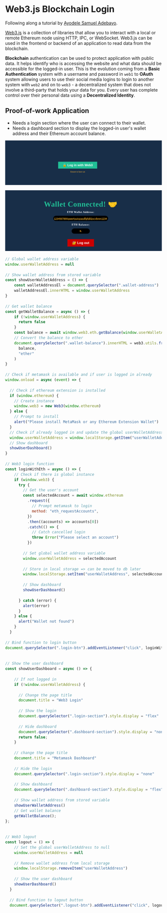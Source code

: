 # Web3.js Blockchain Login

Following along a tutorial by [Ayodele Samuel Adebayo](https://hashnode.com/@unclebigbay).


[Web3.js](https://web3js.org/) is a collection of libraries that allow you to interact with a local or remote Ethereum node using HTTP, IPC, or WebSocket. Web3.js can be used in the frontend or backend of an application to read data from the blockchain.


__Blockchain__ authentication can be used to protect application with public data. It helps identify who is accessing the website and what data should be accessible for the logged-in user. This is the evolution coming from a __Basic Authentication__ system with a username and password in `web1` to __OAuth__ system allowing users to use their social media logins to login to another system with `web2` and on to `web3` - a decentralized system that does not involve a third-party that holds your data for you. Every user has complete control over their personal data using a __Decentralized Identity__.


## Proof-of-work Application

* Needs a login section where the user can connect to their wallet.
* Needs a dashboard section to display the logged-in user's wallet address and their Ethereum account balance.


![Web3.js Blockchain Login](web3_login_01.png)


![Web3.js Blockchain Login](web3_login_02.png)


```js
// Global wallet address variable
window.userWalletAddress = null
  
// Show wallet address from stored variable
const showUserWalletAddress = () => {
    const walletAddressEl = document.querySelector(".wallet-address")
    walletAddressEl.innerHTML = window.userWalletAddress
}

// Get wallet balance
const getWalletBalance = async () => {
    if (!window.userWalletAddress) {
      return false
    }
    const balance = await window.web3.eth.getBalance(window.userWalletAddress)
    // Convert the balance to ether
    document.querySelector(".wallet-balance").innerHTML = web3.utils.fromWei(
      balance,
      "ether"
    )
}

// Check if metamask is available and if user is logged in already
window.onload = async (event) => {

  // Check if ethereum extension is installed
  if (window.ethereum) {
    // Create instance
    window.web3 = new Web3(window.ethereum)
  } else {
    // Prompt to install
    alert("Please install MetaMask or any Ethereum Extension Wallet")
  }
  // Check if already logged in and update the global userWalletAddress variable
  window.userWalletAddress = window.localStorage.getItem("userWalletAddress")
  // Show dashboard
  showUserDashboard()
}
 
// Web3 login function
const loginWithEth = async () => {
    // Check if there is global instance
    if (window.web3) {
      try {
        // Get the user's account
        const selectedAccount = await window.ethereum
          .request({
            // Prompt metamask to login
            method: "eth_requestAccounts",
          })
          .then((accounts) => accounts[0])
          .catch(() => {
            // Catch cancelled login
            throw Error("Please select an account")
          })
  
        // Set global wallet address variable
        window.userWalletAddress = selectedAccount
  
        // Store in local storage => can be moved to db later
        window.localStorage.setItem("userWalletAddress", selectedAccount)
  
        // Show dashboard
        showUserDashboard()
  
      } catch (error) {
        alert(error)
      }
    } else {
      alert("Wallet not found")
    }
  }
  
// Bind function to login button
document.querySelector(".login-btn").addEventListener("click", loginWithEth)
  

// Show the user dashboard
const showUserDashboard = async () => {

    // If not logged in
    if (!window.userWalletAddress) {
  
      // Change the page title
      document.title = "Web3 Login"
  
      // Show the login
      document.querySelector(".login-section").style.display = "flex"
  
      // Hide dashboard
      document.querySelector(".dashboard-section").style.display = "none"
      return false;
    }
  
    // change the page title
    document.title = "Metamask Dashboard"
  
    // Hide the login
    document.querySelector(".login-section").style.display = "none"
  
    // Show dashboard
    document.querySelector(".dashboard-section").style.display = "flex"
  
    // Show wallet address from stored variable
    showUserWalletAddress()
    // Get wallet balance
    getWalletBalance();
};


// Web3 logout
const logout = () => {
    // Set the global userWalletAddress to null
    window.userWalletAddress = null
  
    // Remove wallet address from local storage
    window.localStorage.removeItem("userWalletAddress")
  
    // Show the user dashboard
    showUserDashboard()
  }
  
  // Bind function to logout button
  document.querySelector(".logout-btn").addEventListener("click", logout)
```
